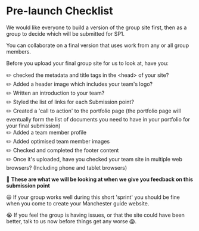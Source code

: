# Pre-launch Checklist

We would like everyone to build a version of the group site first, then as a group to decide which will be submitted for SP1. 

You can collaborate on a final version that uses work from any or all group members.

Before you upload your final group site for us to look at, have you:

✏️ checked the metadata and title tags in the &lt;head&gt; of your site?  
✏️ Added a header image which includes your team's logo?  
✏️ Written an introduction to your team?  
✏️ Styled the list of links for each Submission point?  
✏️ Created a 'call to action' to the portfolio page (the portfolio page will eventually form the list of documents you need to have in your portfolio for your final submission)  
✏️ Added a team member profile  
✏️ Added optimised team member images  
✏️ Checked and completed the footer content  
✏️ Once it's uploaded, have you checked your team site in multiple web browsers? (Including phone and tablet browsers)

🔦 **These are what we will be looking at when we give you feedback on this submission point**

😃 If your group works well during this short 'sprint' you should be fine when you come to create your Manchester guide website. 

😭 If you feel the group is having issues, or that the site could have been better, talk to us now before things get any worse 😱.
